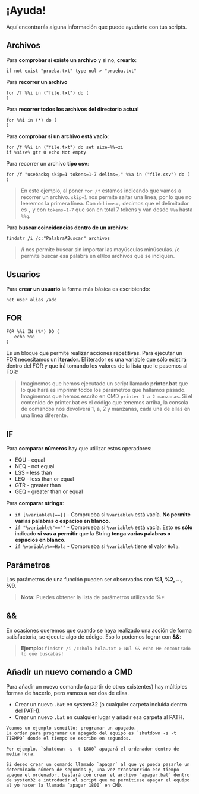 # ¡Ayuda!
Aquí encontrarás alguna información que puede ayudarte con tus scripts.


## Archivos
Para **comprobar si existe un archivo** y si no, **crearlo**:
```
if not exist "prueba.txt" type nul > "prueba.txt"
```
Para **recorrer un archivo**
```
for /f %%i in ("file.txt") do (
)
```
Para **recorrer todos los archivos del directorio actual**
```
for %%i in (*) do (
)
```
Para **comprobar si un archivo está vacío**:
```
for /f %%i in ("file.txt") do set size=%%~zi
if %size% gtr 0 echo Not empty
```
Para recorrer un archivo **tipo csv**:
```
for /f "usebackq skip=1 tokens=1-7 delims=," %%a in ("file.csv") do (
)
```
> En este ejemplo, al poner `for /f` estamos indicando que vamos a recorrer un archivo. `skip=1` nos permite saltar una línea, por lo que no leeremos la primera línea. Con `delimns=,` decimos que el delimitador es `,` y con `tokens=1-7` que son en total 7 tokens y van desde `%%a` hasta `%%g`.

Para **buscar coincidencias dentro de un archivo**:
```
findstr /i /c:"PalabraABuscar" archivos
```
> /i nos permite buscar sin importar las mayúsculas minúsculas. /c permite buscar esa palabra en el/los archivos que se indiquen.
## Usuarios
Para **crear un usuario** la forma más básica es escribiendo:
```
net user alias /add
```

## FOR
```
FOR %%i IN (%*) DO (
   echo %%i
)
```
Es un bloque que permite realizar acciones repetitivas. Para ejecutar un FOR necesitamos un **iterador**. El iterador es una variable que sólo existirá dentro del FOR y que irá tomando los valores de la lista que le pasemos al FOR:
> Imaginemos que hemos ejecutado un script llamado **printer.bat** que lo que hará es imprimir todos los parámetros que hallamos pasado. Imaginemos que hemos escrito en CMD `printer 1 a 2 manzanas`. Si el contenido de printer.bat es el código que tenemos arriba, la consola de comandos nos devolverá 1, a, 2 y manzanas, cada una de ellas en una línea diferente.


## IF
Para **comparar números** hay que utilizar estos operadores:
- EQU - equal
- NEQ - not equal
- LSS - less than
- LEQ - less than or equal
- GTR - greater than
- GEQ - greater than or equal

Para **comparar strings**:
- `if [%variable%]==[]` - Comprueba si `%variable%` está vacía. **No permite varias palabras o espacios en blanco.**
- `if "%variable%"==""` - Comprueba si `%variable%` está vacía. Esto es **sólo** indicado **si vas a permitir** que la String **tenga varias palabras o espacios en blanco**.
- `if %variable%==Hola` - Comprueba si `%variable%` tiene el valor `Hola`.


## Parámetros
Los parámetros de una función pueden ser observados con **%1, %2, ..., %9**.
> **Nota:** Puedes obtener la lista de parámetros utilizando %*


## &&
En ocasiones queremos que cuando se haya realizado una acción de forma satisfactoria, se ejecute algo de código. Eso lo podemos lograr con **&&**:
> **Ejemplo:** `findstr /i /c:hola hola.txt > Nul && echo He encontrado lo que buscabas!`


## Añadir un nuevo comando a CMD
Para añadir un nuevo comando (a partir de otros existentes) hay múltiples formas de hacerlo, pero vamos a ver dos de ellas.
- Crear un nuevo `.bat` en system32 (o cualquier carpeta incluída dentro del PATH).
- Crear un nuevo `.bat` en cualquier lugar y añadir esa carpeta al PATH.

```
Veamos un ejemplo sencillo; programar un apagado.
La orden para programar un apagado del equipo es `shutdown -s -t TIEMPO` donde el tiempo se escribe en segundos.

Por ejemplo, `shutdown -s -t 1800` apagará el ordenador dentro de media hora.

Si deseo crear un comando llamado `apagar` al que yo pueda pasarle un determinado número de segundos y, una vez transcurrido ese tiempo apague el ordenador, bastará con crear el archivo `apagar.bat` dentro de system32 e introducir el script que me permitiese apagar el equipo al yo hacer la llamada `apagar 1800` en CMD.
```
